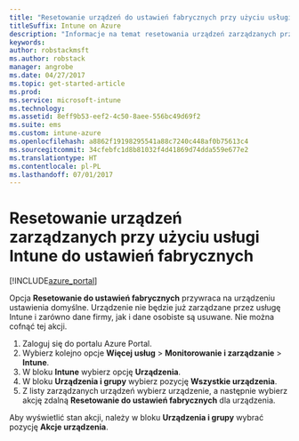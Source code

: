 ```yaml
---
title: "Resetowanie urządzeń do ustawień fabrycznych przy użyciu usługi Intune"
titleSuffix: Intune on Azure
description: "Informacje na temat resetowania urządzeń zarządzanych przy użyciu usługi Intune to ustawień fabrycznych."
keywords: 
author: robstackmsft
ms.author: robstack
manager: angrobe
ms.date: 04/27/2017
ms.topic: get-started-article
ms.prod: 
ms.service: microsoft-intune
ms.technology: 
ms.assetid: 8eff9b53-eef2-4c50-8aee-556bc49d69f2
ms.suite: ems
ms.custom: intune-azure
ms.openlocfilehash: a8862f19198295541a88c7240c448af0b75613c4
ms.sourcegitcommit: 34cfebfc1d8b81032f4d41869d74dda559e677e2
ms.translationtype: HT
ms.contentlocale: pl-PL
ms.lasthandoff: 07/01/2017
---
```

# <a name="reset-intune-managed-devices-to-factory-settings"></a>Resetowanie urządzeń zarządzanych przy użyciu usługi Intune do ustawień fabrycznych


[!INCLUDE[azure_portal](./includes/azure_portal.md)]

Opcja **Resetowanie do ustawień fabrycznych** przywraca na urządzeniu ustawienia domyślne. Urządzenie nie będzie już zarządzane przez usługę Intune i zarówno dane firmy, jak i dane osobiste są usuwane. Nie można cofnąć tej akcji.

1. Zaloguj się do portalu Azure Portal.
2. Wybierz kolejno opcje **Więcej usług** > **Monitorowanie i zarządzanie** > **Intune**.
3. W bloku **Intune** wybierz opcję **Urządzenia**.
4. W bloku **Urządzenia i grupy** wybierz pozycję **Wszystkie urządzenia**.
5. Z listy zarządzanych urządzeń wybierz urządzenie, a następnie wybierz akcję zdalną **Resetowanie do ustawień fabrycznych** dla urządzenia.

Aby wyświetlić stan akcji, należy w bloku **Urządzenia i grupy** wybrać pozycję **Akcje urządzenia**.

